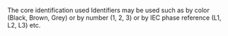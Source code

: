 The core identification used Identifiers may be used such as by color (Black, Brown, Grey) or by number (1, 2, 3) or by IEC phase reference (L1, L2, L3) etc.
